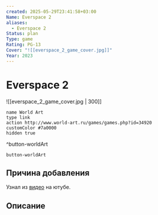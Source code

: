 ```yaml
---
created: 2025-05-29T23:41:58+03:00
Name: Everspace 2
aliases:
  - Everspace 2
Status: plan
Type: game
Rating: PG-13
Cover: "![[everspace_2_game_cover.jpg]]"
Year: 2023
---
```


# Everspace 2

![[everspace_2_game_cover.jpg | 300]]


```button
name World Art
type link
action http://www.world-art.ru/games/games.php?id=34920
customColor #7a0000
hidden true
```
^button-worldArt



`button-worldArt`

## Причина добавления

Узнал из [видео](https://youtu.be/Ez2Yop2Q2nA?si=tNCVgxTK5Mo1wbG1) на ютубе.


## Описание


